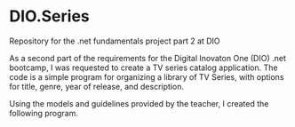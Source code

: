 # DIO.Series
Repository for the .net fundamentals project part 2 at DIO

As a second part of the requirements for the Digital Inovaton One (DIO) .net bootcamp, I was requested to create a TV series catalog application. The code is a simple program for organizing a library of TV Series, with options for title, genre, year of release, and description.

Using the models and guidelines provided by the teacher, I created the following program.
